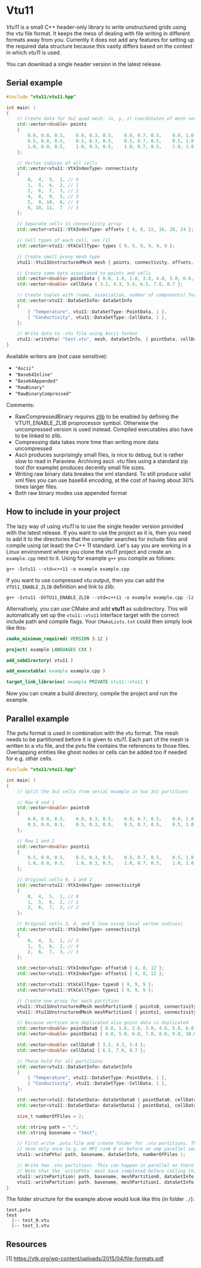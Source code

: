 # Vtu11


_Vtu11_ is a small C++ header-only library to write unstructured grids using the vtu file format. It keeps the mess of dealing with file writing in different formats away from you. Currently it does not add any features for setting up the required data structure because this vastly differs based on the context in which _vtu11_ is used.

You can download a single header version in the latest release.

## Serial example

```cpp
#include "vtu11/vtu11.hpp"

int main( )
{
    // Create data for 3x2 quad mesh: (x, y, z) coordinates of mesh vertices
    std::vector<double> points
    {
        0.0, 0.0, 0.5,    0.0, 0.3, 0.5,    0.0, 0.7, 0.5,    0.0, 1.0, 0.5, // 0,  1,  2,  3
        0.5, 0.0, 0.5,    0.5, 0.3, 0.5,    0.5, 0.7, 0.5,    0.5, 1.0, 0.5, // 4,  5,  6,  7
        1.0, 0.0, 0.5,    1.0, 0.3, 0.5,    1.0, 0.7, 0.5,    1.0, 1.0, 0.5  // 8,  9, 10, 11
    };

    // Vertex indices of all cells
    std::vector<vtu11::VtkIndexType> connectivity
    {
        0,  4,  5,  1, // 0
        1,  5,  6,  2, // 1
        2,  6,  7,  3, // 2
        4,  8,  9,  5, // 3
        5,  9, 10,  6, // 4
        6, 10, 11,  7  // 5
    };

    // Separate cells in connectivity array
    std::vector<vtu11::VtkIndexType> offsets { 4, 8, 12, 16, 20, 24 };

    // Cell types of each cell, see [1]
    std::vector<vtu11::VtkCellType> types { 9, 9, 9, 9, 9, 9 };

    // Create small proxy mesh type
    vtu11::Vtu11UnstructuredMesh mesh { points, connectivity, offsets, types };

    // Create some data associated to points and cells
    std::vector<double> pointData { 0.0, 1.0, 2.0, 3.0, 4.0, 5.0, 6.0, 7.0, 8.0, 9.0, 10.0, 11.0 };
    std::vector<double> cellData { 3.2, 4.3, 5.4, 6.5, 7.6, 8.7 };

    // Create tuples with (name, association, number of components) for each data set
    std::vector<vtu11::DataSetInfo> dataSetInfo
    {
        { "Temperature", vtu11::DataSetType::PointData, 1 },
        { "Conductivity", vtu11::DataSetType::CellData, 1 },
    };

    // Write data to .vtu file using Ascii format
    vtu11::writeVtu( "test.vtu", mesh, dataSetInfo, { pointData, cellData }, "Ascii" );
}
```
Available writers are (not case sensitive):
- `"Ascii"`
- `"Base64Inline"`
- `"Base64Appended"`
- `"RawBinary"`
- `"RawBinaryCompressed"`

Comments:
- RawCompressedBinary requires [zlib](https://zlib.net/) to be enabled by defining the VTU11_ENABLE_ZLIB proprocessor symbol. Otherwise the uncompressed version is used instead. Compiled executables also have to be linked to zlib.
- Compressing data takes more time than writing more data uncompressed
- Ascii produces surprisingly small files, is nice to debug, but is rather slow to read in Paraview. Archiving ascii .vtu files using a standard zip tool (for example) produces decently small file sizes.
- Writing raw binary data breakes the xml standard. To still produce valid xml files you can use base64 encoding, at the cost of having about 30% times larger files.  
- Both raw binary modes use appended format 

## How to include in your project

The lazy way of using _vtu11_ is to use the single header version provided with the latest release. If you want to use the project as it is, then you need to add it to the directories that the compiler searches for include files and compile using (at least) the C++ 11 standard. Let's say you are working in a Linux environment where you clone the _vtu11_ project and create an `example.cpp` next to it. Using for example `g++` you compile as follows:
```
g++ -Ivtu11 --std=c++11 -o example example.cpp
```
If you want to use compressed vtu output, then you can add the `VTU11_ENABLE_ZLIB` definition and link to zlib:
```
g++ -Ivtu11 -DVTU11_ENABLE_ZLIB --std=c++11 -o example example.cpp -lz 
```
Alternatively, you can use CMake and add __vtu11__ as subdirectory. This will automatically set up the `vtu11::vtu11` interface target with the correct include path and compile flags. Your `CMakeLists.txt` could then simply look like this:
```cmake
cmake_minimum_required( VERSION 3.12 )

project( example LANGUAGES CXX )

add_subdirectory( vtu11 )

add_executable( example example.cpp )

target_link_libraries( example PRIVATE vtu11::vtu11 )
```
Now you can create a build directory, compile the project and run the example.

## Parallel example

The pvtu format is used in combination with the vtu format. The mesh needs to be partitioned before it is given to _vtu11_. Each part of the mesh is written to a vtu file, and the pvtu file contains the references to those files. Overlapping entities like ghost nodes or cells can be added too if needed for e.g. other cells.

```cpp
#include "vtu11/vtu11.hpp"

int main( )
{
    // Split the 3x2 cells from serial example in two 3x1 partitions

    // Row 0 and 1
    std::vector<double> points0
    {
        0.0, 0.0, 0.5,    0.0, 0.3, 0.5,    0.0, 0.7, 0.5,    0.0, 1.0, 0.5, // 0,  1,  2,  3
        0.5, 0.0, 0.5,    0.5, 0.3, 0.5,    0.5, 0.7, 0.5,    0.5, 1.0, 0.5, // 4,  5,  6,  7
    };

    // Row 1 and 2
    std::vector<double> points1
    {                                                                        // Original indices:
        0.5, 0.0, 0.5,    0.5, 0.3, 0.5,    0.5, 0.7, 0.5,    0.5, 1.0, 0.5, // 4,  5,  6,  7
        1.0, 0.0, 0.5,    1.0, 0.3, 0.5,    1.0, 0.7, 0.5,    1.0, 1.0, 0.5  // 8,  9, 10, 11
    };

    // Original cells 0, 1 and 2
    std::vector<vtu11::VtkIndexType> connectivity0
    {
        0,  4,  5,  1, // 0
        1,  5,  6,  2, // 1
        2,  6,  7,  3, // 2
    };

    // Original cells 3, 4, and 5 (now using local vertex indices)
    std::vector<vtu11::VtkIndexType> connectivity1
    {
        0,  4,  5,  1, // 3
        1,  5,  6,  2, // 4
        2,  6,  7,  3, // 5
    };

    std::vector<vtu11::VtkIndexType> offsets0 { 4, 8, 12 };
    std::vector<vtu11::VtkIndexType> offsets1 { 4, 8, 12 };

    std::vector<vtu11::VtkCellType> types0 { 9, 9, 9 };
    std::vector<vtu11::VtkCellType> types1 { 9, 9, 9 };

    // Create one proxy for each partition
    vtu11::Vtu11UnstructuredMesh meshPartition0 { points0, connectivity0, offsets0, types0 };
    vtu11::Vtu11UnstructuredMesh meshPartition1 { points1, connectivity1, offsets1, types1 };

    // Because vertices are duplicated also point data is duplicated
    std::vector<double> pointData0 { 0.0, 1.0, 2.0, 3.0, 4.0, 5.0, 6.0, 7.0 };
    std::vector<double> pointData1 { 4.0, 5.0, 6.0, 7.0, 8.0, 9.0, 10.0, 11.0 };

    std::vector<double> cellData0 { 3.2, 4.3, 5.4 };
    std::vector<double> cellData1 { 6.5, 7.6, 8.7 };

    // These hold for all partitions
    std::vector<vtu11::DataSetInfo> dataSetInfo
    {
        { "Temperature", vtu11::DataSetType::PointData, 1 },
        { "Conductivity", vtu11::DataSetType::CellData, 1 },
    };

    std::vector<vtu11::DataSetData> dataSetData0 { pointData0, cellData0 };
    std::vector<vtu11::DataSetData> dataSetData1 { pointData1, cellData1 };

    size_t numberOfFiles = 2;

    std::string path = ".";
    std::string basename = "test";

    // First write .pvtu file and create folder for .vtu partitions. This must be
    // done only once (e.g. on MPI rank 0 or before an omp parallel section).
    vtu11::writePVtu( path, basename, dataSetInfo, numberOfFiles );

    // Write two .vtu partitions. This can happen in parallel as there are no dependencies.
    // Note that the `writePVtu` must have completed before calling this function
    vtu11::writePartition( path, basename, meshPartition0, dataSetInfo, dataSetData0, 0, "RawBinary" );
    vtu11::writePartition( path, basename, meshPartition1, dataSetInfo, dataSetData1, 1, "RawBinary" );
}
```

The folder structure for the example above would look like this (in folder `./`):
```
test.pvtu
test
  |-- test_0.vtu
  |-- test_1.vtu
```

## Resources

[1] https://vtk.org/wp-content/uploads/2015/04/file-formats.pdf
